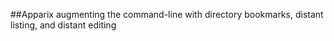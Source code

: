 ##Apparix
augmenting the command-line with directory bookmarks, distant listing, and distant editing

